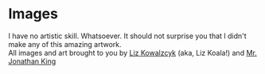 # Images
I have no artistic skill. Whatsoever. It should not surprise you that I didn't make any of this amazing artwork. <br>
All images and art brought to you by [Liz Kowalzcyk](https://www.researchgate.net/profile/Elizabeth-Kowalczyk) (aka, Liz Koala!)
and
[Mr. Jonathan King](https://www.researchgate.net/profile/Jonathan-King-4)
